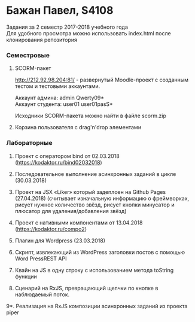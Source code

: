 # Бажан Павел, S4108

Задания за 2 семестр 2017-2018 учебного года    
Для удобного просмотра можно использовать index.html после клонирования 
репозитория

### Семестровые 

1. SCORM-пакет 

    http://212.92.98.204:81/ - развернутый Moodle-проект с 
созданным тестом и тестовыми аккаунтами.

    Аккаунт админа: admin Qwerty09*  
    Аккаунт студента: user01 user01pasS*

    Исходники SCORM-пакета можно найти в файле scorm.zip

2. Корзина пользователя с drag'n'drop элементами

### Лабораторные 

1. Проект с оператором bind от 02.03.2018 
(https://kodaktor.ru/bind02032018)

2. Последовательное выполнение асинхронных заданий в цикле (30.03.2018)

3. Проект на JSX «Liker» который задеплоен на Github Pages (27.04.2018) 
(считывает изначальную информацию о фреймворках, рисует нужное 
количество звёзд, рисует кнопки минусатор и плюсатор для 
удаления/добавления звёзд)

4. Проект с нативными компонентами от 13.04.2018 
(https://kodaktor.ru/compo2)

5. Плагин для Wordpress (23.03.2018)

6. Скрипт, извлекающий из WordPress заголовки постов с помощью Word 
PressREST API

7. Квайн на JS в одну строку с использованием метода toString функции

8. Сценарий на RxJS, превращающий щелчки по кнопке в наблюдаемый поток.

9*. Реализация на RxJS композиции асинхронных заданий из проекта piper
